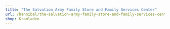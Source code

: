 ```yaml
---
title: "The Salvation Army Family Store and Family Services Center"
url: /hannibal/the-salvation-army-family-store-and-family-services-center/
shop: Kramladen
---
```

